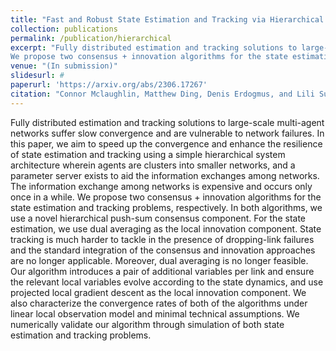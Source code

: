 ```yaml
---
title: "Fast and Robust State Estimation and Tracking via Hierarchical Learning"
collection: publications
permalink: /publication/hierarchical
excerpt: "Fully distributed estimation and tracking solutions to large-scale multi-agent networks suffer slow convergence and are vulnerable to network failures. In this paper, we aim to speed up the convergence and enhance the resilience of state estimation and tracking using a simple hierarchical system architecture wherein agents are clusters into smaller networks, and a parameter server exists to aid the information exchanges among networks. The information exchange among networks is expensive and occurs only once in a while.
We propose two consensus + innovation algorithms for the state estimation and tracking problems, respectively. In both algorithms, we use a novel hierarchical push-sum consensus component. For the state estimation, we use dual averaging as the local innovation component. State tracking is much harder to tackle in the presence of dropping-link failures and the standard integration of the consensus and innovation approaches are no longer applicable. Moreover, dual averaging is no longer feasible. Our algorithm introduces a pair of additional variables per link and ensure the relevant local variables evolve according to the state dynamics, and use projected local gradient descent as the local innovation component. We also characterize the convergence rates of both of the algorithms under linear local observation model and minimal technical assumptions. We numerically validate our algorithm through simulation of both state estimation and tracking problems."
venue: "(In submission)"
slidesurl: #
paperurl: 'https://arxiv.org/abs/2306.17267'
citation: "Connor Mclaughlin, Matthew Ding, Denis Erdogmus, and Lili Su. IEEE Transactions on Automatic Control (TAC). Conditional Acceptance."
---
```


Fully distributed estimation and tracking solutions to large-scale multi-agent networks suffer slow convergence and are vulnerable to network failures. In this paper, we aim to speed up the convergence and enhance the resilience of state estimation and tracking using a simple hierarchical system architecture wherein agents are clusters into smaller networks, and a parameter server exists to aid the information exchanges among networks. The information exchange among networks is expensive and occurs only once in a while.
We propose two consensus + innovation algorithms for the state estimation and tracking problems, respectively. In both algorithms, we use a novel hierarchical push-sum consensus component. For the state estimation, we use dual averaging as the local innovation component. State tracking is much harder to tackle in the presence of dropping-link failures and the standard integration of the consensus and innovation approaches are no longer applicable. Moreover, dual averaging is no longer feasible. Our algorithm introduces a pair of additional variables per link and ensure the relevant local variables evolve according to the state dynamics, and use projected local gradient descent as the local innovation component. We also characterize the convergence rates of both of the algorithms under linear local observation model and minimal technical assumptions. We numerically validate our algorithm through simulation of both state estimation and tracking problems.
